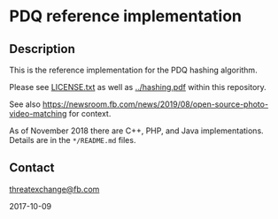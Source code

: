# PDQ reference implementation

## Description

This is the reference implementation for the PDQ hashing algorithm.

Please see
[LICENSE.txt](https://github.com/facebook/ThreatExchange/blob/master/pdq/LICENSE.txt)
as well as
[../hashing.pdf](https://github.com/facebook/ThreatExchange/blob/master/hashing/hashing.pdf)
within this repository.

See also https://newsroom.fb.com/news/2019/08/open-source-photo-video-matching for context.

As of November 2018 there are C++, PHP, and Java implementations.  Details are in the `*/README.md` files.

## Contact

threatexchange@fb.com

2017-10-09
